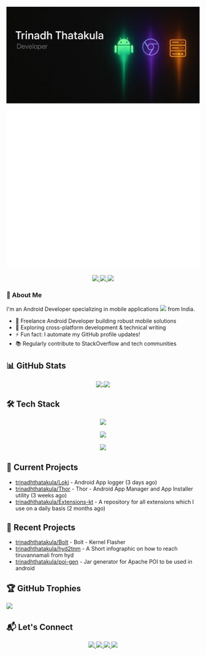 <p align="center"><img src="./banners/banner_2_1.webp" /></p>
<p align="center"><img src="./github-metrics.svg" /></p>

<div align="center">
  <a href="https://github.com/trinadhthatakula" target="_blank">
    <img src="https://badges.pufler.dev/visits/trinadhthatakula/trinadhthatakula?style=for-the-badge&color=e74c3c&logo=github&label=Spying+Counter">
  </a>
  <a href="https://github.com/trinadhthatakula" target="_blank">
    <img src="https://badges.pufler.dev/years/trinadhthatakula/?style=for-the-badge&color=27a4fb&logo=github&label=Account+Age">
  </a>
  <a href="https://github.com/trinadhthatakula/trinadhthatakula/commits/main" target="_blank">
    <img src="https://badges.pufler.dev/updated/trinadhthatakula/trinadhthatakula?style=for-the-badge&color=f0f6f9&logo=github&label=Update">
  </a>
</div>

### 👋 About Me
I'm an Android Developer specializing in mobile applications <img src="https://media.giphy.com/media/WUlplcMpOCEmTGBtBW/giphy.gif" width="20"> from India.

- 🔭 Freelance Android Developer building robust mobile solutions  
- 🌱 Exploring cross-platform development & technical writing  
- ⚡ Fun fact: I automate my GitHub profile updates!  
- 📚 Regularly contribute to StackOverflow and tech communities  

## 📊 GitHub Stats
<p align="center">
<a href="https://github.com/trinadhthatakula">
  <img height=200 align="center" src="https://github-readme-stats.vercel.app/api?username=trinadhthatakula&show_icons=true&theme=transparent&rank_icon=github&include_all_commits=true&count_private=true" />
  <img height=200 align="center" src="https://github-readme-stats.vercel.app/api/top-langs/?username=trinadhthatakula&layout=compact&theme=transparent&show_owner=true" />
</a>
</p>

## 🛠️ Tech Stack
<p align="center">
  <a href="https://skillicons.dev">
    <img src="https://skillicons.dev/icons?i=cpp,java,kotlin,js,ts,androidstudio,flutter" />
  </a>
</p>
<p align="center">
  <a href="https://skillicons.dev">
    <img src="https://skillicons.dev/icons?i=nodejs,react,nextjs,express,firebase,aws,gcp" />
  </a>
</p>
<p align="center">
  <a href="https://skillicons.dev">
    <img src="https://skillicons.dev/icons?i=mysql,postgres,mongodb,sqlite,figma,git,github" />
  </a>
</p>

## 👷 Current Projects

- [trinadhthatakula/Loki](https://github.com/trinadhthatakula/Loki) - Android App logger (3 days ago)
- [trinadhthatakula/Thor](https://github.com/trinadhthatakula/Thor) - Thor - Android App Manager and App Installer utility (3 weeks ago)
- [trinadhthatakula/Extensions-kt](https://github.com/trinadhthatakula/Extensions-kt) - A repository for all extensions which I use on a daily basis (2 months ago)

## 🌱 Recent Projects

- [trinadhthatakula/Bolt](https://github.com/trinadhthatakula/Bolt) - Bolt - Kernel Flasher
- [trinadhthatakula/hyd2tnm](https://github.com/trinadhthatakula/hyd2tnm) - A Short infographic on how to reach tiruvannamali from hyd
- [trinadhthatakula/poi-gen](https://github.com/trinadhthatakula/poi-gen) - Jar generator for Apache POI to be used in android

## 🏆 GitHub Trophies
![](https://github-profile-trophy.vercel.app/?username=trinadhthatakula&theme=dark&no-frame=true&no-bg=true&margin-w=4)

## 📬 Let's Connect
<p align="center">
  <a href="https://www.linkedin.com/in/trinadh-thatakula">
    <img src="https://img.shields.io/badge/LinkedIn-0A66C2?style=for-the-badge&logo=linkedin&logoColor=white" />
  </a>
  <a href="mailto:trinadh.thatakula@gmail.com">
    <img src="https://img.shields.io/badge/Email-EA4335?style=for-the-badge&logo=gmail&logoColor=white" />
  </a>
  <a href="https://t.me/Dev3nadh">
    <img src="https://img.shields.io/badge/Telegram-26A5E4?style=for-the-badge&logo=telegram&logoColor=white" />
  </a>
 <a href="https://github.com/sponsors/trinadhthatakula">
    <img src="https://img.shields.io/badge/Sponsor-EA4AAA?style=for-the-badge&logo=githubsponsors&logoColor=white" />
  </a>
</p>
